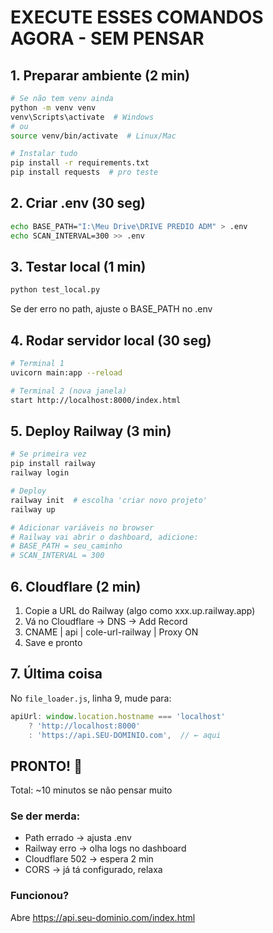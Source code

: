 # EXECUTE ESSES COMANDOS AGORA - SEM PENSAR

## 1. Preparar ambiente (2 min)
```bash
# Se não tem venv ainda
python -m venv venv
venv\Scripts\activate  # Windows
# ou
source venv/bin/activate  # Linux/Mac

# Instalar tudo
pip install -r requirements.txt
pip install requests  # pro teste
```

## 2. Criar .env (30 seg)
```bash
echo BASE_PATH="I:\Meu Drive\DRIVE PREDIO ADM" > .env
echo SCAN_INTERVAL=300 >> .env
```

## 3. Testar local (1 min)
```bash
python test_local.py
```

Se der erro no path, ajuste o BASE_PATH no .env

## 4. Rodar servidor local (30 seg)
```bash
# Terminal 1
uvicorn main:app --reload

# Terminal 2 (nova janela)
start http://localhost:8000/index.html
```

## 5. Deploy Railway (3 min)
```bash
# Se primeira vez
pip install railway
railway login

# Deploy
railway init  # escolha 'criar novo projeto'
railway up

# Adicionar variáveis no browser
# Railway vai abrir o dashboard, adicione:
# BASE_PATH = seu_caminho
# SCAN_INTERVAL = 300
```

## 6. Cloudflare (2 min)
1. Copie a URL do Railway (algo como xxx.up.railway.app)
2. Vá no Cloudflare → DNS → Add Record
3. CNAME | api | cole-url-railway | Proxy ON
4. Save e pronto

## 7. Última coisa
No `file_loader.js`, linha 9, mude para:
```javascript
apiUrl: window.location.hostname === 'localhost' 
    ? 'http://localhost:8000' 
    : 'https://api.SEU-DOMINIO.com',  // ← aqui
```

## PRONTO! 🚀

Total: ~10 minutos se não pensar muito

### Se der merda:
- Path errado → ajusta .env
- Railway erro → olha logs no dashboard
- Cloudflare 502 → espera 2 min
- CORS → já tá configurado, relaxa

### Funcionou?
Abre https://api.seu-dominio.com/index.html